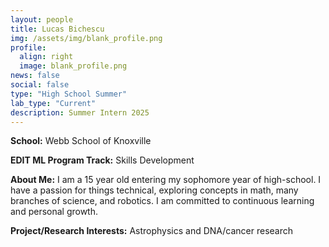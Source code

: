 ```yaml
---
layout: people
title: Lucas Bichescu
img: /assets/img/blank_profile.png
profile:
  align: right
  image: blank_profile.png
news: false
social: false
type: "High School Summer"
lab_type: "Current"
description: Summer Intern 2025
---
```


**School:** Webb School of Knoxville

**EDIT ML Program Track:**
Skills Development

**About Me:**
I am a 15 year old entering my sophomore year of high-school. I have a passion for things technical, exploring concepts in math, many branches of science, and robotics. I am committed to continuous learning and personal growth. 

**Project/Research Interests:**
Astrophysics and DNA/cancer research
    